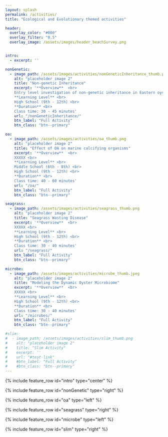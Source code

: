 ```yaml
---
layout: splash
permalink: /activities/
title: "Ecological and Evolutionary themed activities"

header:
  overlay_color: "#000"
  overlay_filter: "0.5"
  overlay_image: /assets/images/header_beachSurvey.png


intro: 
  - excerpt: ''

nonGenetic:
  - image_path: /assets/images/activities/nonGeneticInheritance_thumb.png
    alt: "placeholder image 2"
    title: "Non-genetic Inheritance"
    excerpt: '**Overview**  <br>
    Entry level investigation of non-genetic inheritance in Eastern oysters. <br>
    **Learning Level** <br>
    High School (9th - 12th) <br>
    **Duration** <br>
    Class time: 30 - 45 minutes'
    url: "/nonGeneticInheritance/"
    btn_label: "Full Activity"
    btn_class: "btn--primary"

oa:
  - image_path: /assets/images/activities/oa_thumb.png
    alt: "placeholder image 2"
    title: "Effect of OA on marine calcifying organisms"
    excerpt: '**Overview**  <br>
    XXXXX <br>
    **Learning Level** <br>
    Middle School (6th - 8th) <br>
    High School (9th - 12th) <br>
    **Duration** <br>
    Class time: 40 - 60 minutes'
    url: "/oa/"
    btn_label: "Full Activity"
    btn_class: "btn--primary"

seagrass:
  - image_path: /assets/images/activities/seagrass_thumb.png
    alt: "placeholder image 2"
    title: "Seagrass Wasting Disease"
    excerpt: '**Overview**  <br>
    XXXXX <br>
    **Learning Level** <br>
    High School (9th - 12th) <br>
    **Duration** <br>
    Class time: 30 - 40 minutes'
    url: "/seagrass/"
    btn_label: "Full Activity"
    btn_class: "btn--primary"

microbe:
  - image_path: /assets/images/activities/microbe_thumb.jpeg
    alt: "placeholder image 2"
    title: "Modeling the Dynamic Oyster Microbiome"
    excerpt: '**Overview**  <br>
    XXXXX <br>
    **Learning Level** <br>
    High School (9th - 12th) <br>
    **Duration** <br>
    Class time: 30 - 40 minutes'
    url: "/microbes/"
    btn_label: "Full Activity"
    btn_class: "btn--primary"

#slim:
#  - image_path: /assets/images/activities/slim_thumb.png
#    alt: "placeholder image 2"
#    title: "Slim Activity"
#    excerpt: ''
#    url: "#test-link"
#    #btn_label: "Full Activity"
#    #btn_class: "btn--primary"
---
```


{% include feature_row id="intro" type="center" %}

{% include feature_row id="nonGenetic" type="right" %}

{% include feature_row id="oa" type="left" %}

{% include feature_row id="seagrass" type="right" %}

{% include feature_row id="microbe" type="left" %}

{% include feature_row id="slim" type="right" %}